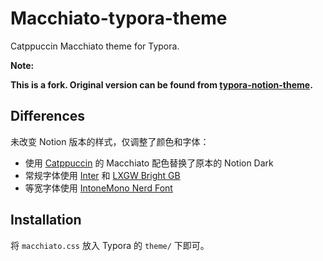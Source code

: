 # Macchiato-typora-theme

Catppuccin Macchiato theme for Typora.

**Note:**

**This is a fork. Original version can be found from [typora-notion-theme](https://github.com/adrian-fuertes/typora-notion-theme).**

## Differences

未改变 Notion 版本的样式，仅调整了颜色和字体：

- 使用 [Catppuccin](https://github.com/catppuccin/catppuccin) 的 Macchiato 配色替换了原本的 Notion Dark
- 常规字体使用 [Inter](https://github.com/rsms/inter) 和 [LXGW Bright GB](https://github.com/lxgw/LxgwBright)
- 等宽字体使用 [IntoneMono Nerd Font](https://github.com/ryanoasis/nerd-fonts)

## Installation

将 `macchiato.css` 放入 Typora 的 `theme/` 下即可。
